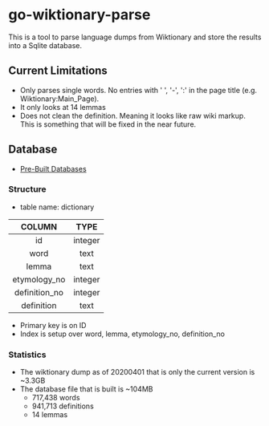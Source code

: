 # go-wiktionary-parse
This is a tool to parse language dumps from Wiktionary and store the results into a Sqlite database.

## Current Limitations
- Only parses single words. No entries with ' ', '-', ':' in the page title (e.g. Wiktionary:Main\_Page).
- It only looks at 14 lemmas
- Does not clean the definition. Meaning it looks like raw wiki markup. This is something that will be fixed in the near future.

## Database
- [Pre-Built Databases](http://www.mcdojoh.com/wiktionary_dbs)

### Structure
- table name: dictionary

| COLUMN         | TYPE    |
|:--------------:|:-------:|
| id             | integer |
| word           | text    |
| lemma          | text    |
| etymology\_no  | integer | 
| definition\_no | integer |
| definition     | text    |

- Primary key is on ID
- Index is setup over word, lemma, etymology\_no, definition\_no

### Statistics
- The wiktionary dump as of 20200401 that is only the current version is ~3.3GB
- The database file that is built is ~104MB
  - 717,438 words
  - 941,713 definitions
  - 14 lemmas
